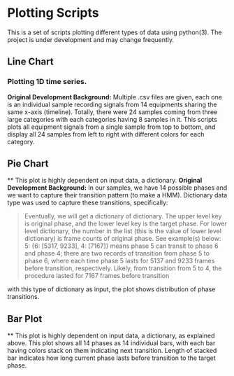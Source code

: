 # Plotting Scripts
This is a set of scripts plotting different types of data using python(3). The project is under development and may change frequently.

## Line Chart
### Plotting 1D time series. 
**Original Development Background:**
Multiple .csv files are given, each one is an individual sample recording signals from 14 equipments sharing the same x-axis (timeline). Totally, there were 24 samples coming from three large categories with each categories having 8 samples in it. 
This scripts plots all equipment signals from a single sample from top to bottom, and display all 24 samples from left to right with different colors for each category.

## Pie Chart
** This plot is highly dependent on input data, a dictionary. 
**Original Development Background:**
In our samples, we have 14 possible phases and we want to capture their transition pattern (to make a HMM). Dictionary data type was used to capture these transitions, specifically:
>Eventually, we will get a dictionary of dictionary. The upper level key is original phase, and the lower level key is the target phase. For lower level dictionary, the number in the list (this is the value of lower level dictionary) is frame counts of original phase. See example(s) below:
  5: {6: [5317, 9233], 4: [7167]}
means phase 5 can transit to phase 6 and phase 4; there are two records of transition from phase 5 to phase 6, where each time phase 5 lasts for 5137 and 9233 frames before transition, respectively. Likely, from transition from 5 to 4, the procedure lasted for 7167 frames before transition


with this type of dictionary as input, the plot shows distribution of phase transitions.


## Bar Plot
** This plot is highly dependent on input data, a dictionary, as explained above.
This plot shows all 14 phases as 14 individual bars, with each bar having colors stack on them indicating next transition. Length of stacked bar indicates how long current phase lasts before transition to the target phase.
